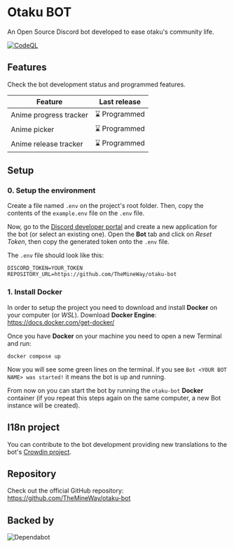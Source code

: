 
# **Otaku BOT**

An Open Source Discord bot developed to ease otaku's community life.

[![CodeQL](https://github.com/TheMineWay/otaku-bot/actions/workflows/github-code-scanning/codeql/badge.svg)](https://github.com/TheMineWay/otaku-bot/actions/workflows/github-code-scanning/codeql)

## **Features**

Check the bot development status and programmed features.

| Feature | Last release |
|---|---|
| Anime progress tracker | ⌛ Programmed |
| Anime picker | ⌛ Programmed |
| Anime release tracker | ⌛ Programmed |

## **Setup**

### **0. Setup the environment**

Create a file named `.env` on the project's root folder. Then, copy the contents of the `example.env` file on the `.env` file.

Now, go to the [Discord developer portal](https://discord.com/developers/applications) and create a new application for the bot (or select an existing one).
Open the **Bot** tab and click on *Reset Token*, then copy the generated token onto the `.env` file.

The `.env` file should look like this:

```env
DISCORD_TOKEN=YOUR_TOKEN
REPOSITORY_URL=https://github.com/TheMineWay/otaku-bot
```

### **1. Install Docker**

In order to setup the project you need to download and install **Docker** on your computer (or *WSL*).
Download **Docker Engine**: <https://docs.docker.com/get-docker/>

Once you have **Docker** on your machine you need to open a new Terminal and run:

```console
docker compose up
```

Now you will see some green lines on the terminal. If you see `Bot <YOUR BOT NAME> was started!` it means the bot is up and running.

From now on you can start the bot by running the `otaku-bot` **Docker** container (if you repeat this steps again on the same computer, a new Bot instance will be created).

## **I18n project**

You can contribute to the bot development providing new translations to the bot's [Crowdin project](https://crowdin.com/project/otaku-bot).

## **Repository**

Check out the official GitHub repository: <https://github.com/TheMineWay/otaku-bot>

## **Backed by**

![Dependabot](https://img.shields.io/badge/dependabot-025E8C?style=for-the-badge&logo=dependabot&logoColor=white)
